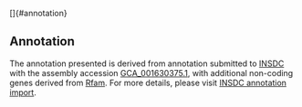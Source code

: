[]{#annotation}

Annotation
----------

The annotation presented is derived from annotation submitted to
[INSDC](http://www.insdc.org) with the assembly accession
[GCA\_001630375.1](http://www.ebi.ac.uk/ena/data/view/GCA_001630375.1),
with additional non-coding genes derived from
[Rfam](http://rfam.xfam.org/). For more details, please visit [INSDC
annotation
import](http://ensemblgenomes.org/info/data/insdc_annotation).
